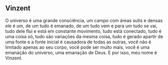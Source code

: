 ## Vinzent

O universo é uma grande consciência, um campo com áreas sutis e densas ele é um, de um tudo é emanado, de um tudo vem e para um tudo se vai, tudo dele flui e está em constante movimento, tudo está conectado, tudo é uma coisa só, tudo são variações da mesma coisa, tudo é gerado apartir de uma fonte e a fonte inicial é causadora de todas as outras, você não é limitado apenas ao seu corpo, você pode ser muito mais, você é uma emanação do universo, uma emanação de Deus. E por isso, meu nome é Vinzent.


